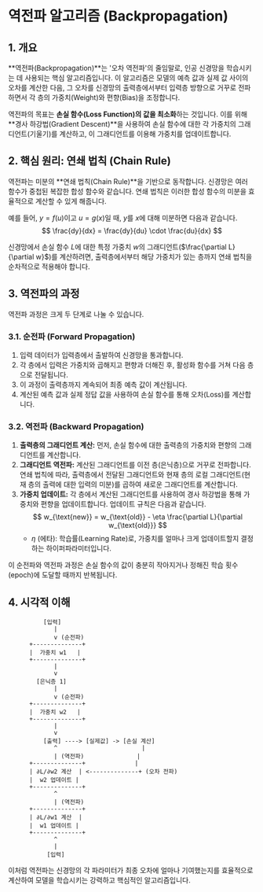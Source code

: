 # 역전파 알고리즘 (Backpropagation)

## 1. 개요

**역전파(Backpropagation)**는 '오차 역전파'의 줄임말로, 인공 신경망을 학습시키는 데 사용되는 핵심 알고리즘입니다. 이 알고리즘은 모델의 예측 값과 실제 값 사이의 오차를 계산한 다음, 그 오차를 신경망의 출력층에서부터 입력층 방향으로 거꾸로 전파하면서 각 층의 가중치(Weight)와 편향(Bias)을 조정합니다.

역전파의 목표는 **손실 함수(Loss Function)의 값을 최소화**하는 것입니다. 이를 위해 **경사 하강법(Gradient Descent)**을 사용하여 손실 함수에 대한 각 가중치의 그래디언트(기울기)를 계산하고, 이 그래디언트를 이용해 가중치를 업데이트합니다.

## 2. 핵심 원리: 연쇄 법칙 (Chain Rule)

역전파는 미분의 **연쇄 법칙(Chain Rule)**을 기반으로 동작합니다. 신경망은 여러 함수가 중첩된 복잡한 합성 함수와 같습니다. 연쇄 법칙은 이러한 합성 함수의 미분을 효율적으로 계산할 수 있게 해줍니다.

예를 들어, $y = f(u)$이고 $u = g(x)$일 때, $y$를 $x$에 대해 미분하면 다음과 같습니다.
$$ \frac{dy}{dx} = \frac{dy}{du} \cdot \frac{du}{dx} $$

신경망에서 손실 함수 $L$에 대한 특정 가중치 $w$의 그래디언트($\frac{\partial L}{\partial w}$)를 계산하려면, 출력층에서부터 해당 가중치가 있는 층까지 연쇄 법칙을 순차적으로 적용해야 합니다.

## 3. 역전파의 과정

역전파 과정은 크게 두 단계로 나눌 수 있습니다.

### 3.1. 순전파 (Forward Propagation)
1. 입력 데이터가 입력층에서 출발하여 신경망을 통과합니다.
2. 각 층에서 입력은 가중치와 곱해지고 편향과 더해진 후, 활성화 함수를 거쳐 다음 층으로 전달됩니다.
3. 이 과정이 출력층까지 계속되어 최종 예측 값이 계산됩니다.
4. 계산된 예측 값과 실제 정답 값을 사용하여 손실 함수를 통해 오차(Loss)를 계산합니다.

### 3.2. 역전파 (Backward Propagation)
1. **출력층의 그래디언트 계산:** 먼저, 손실 함수에 대한 출력층의 가중치와 편향의 그래디언트를 계산합니다.
2. **그래디언트 역전파:** 계산된 그래디언트를 이전 층(은닉층)으로 거꾸로 전파합니다. 연쇄 법칙에 따라, 출력층에서 전달된 그래디언트와 현재 층의 로컬 그래디언트(현재 층의 출력에 대한 입력의 미분)를 곱하여 새로운 그래디언트를 계산합니다.
3. **가중치 업데이트:** 각 층에서 계산된 그래디언트를 사용하여 경사 하강법을 통해 가중치와 편향을 업데이트합니다. 업데이트 규칙은 다음과 같습니다.
   $$ w_{\text{new}} = w_{\text{old}} - \eta \frac{\partial L}{\partial w_{\text{old}}} $$
   - $\eta$ (에타): 학습률(Learning Rate)로, 가중치를 얼마나 크게 업데이트할지 결정하는 하이퍼파라미터입니다.

이 순전파와 역전파 과정은 손실 함수의 값이 충분히 작아지거나 정해진 학습 횟수(epoch)에 도달할 때까지 반복됩니다.

## 4. 시각적 이해

```
          [입력]
             |
             v (순전파)
      +--------------+
      |  가중치 w1   |
      +--------------+
             |
             v
        [은닉층 1]
             |
             v (순전파)
      +--------------+
      |  가중치 w2   |
      +--------------+
             |
             v
          [출력] ----> [실제값] -> [손실 계산]
             ^                        |
             | (역전파)               |
      +--------------+              |
      | ∂L/∂w2 계산  | <--------------+ (오차 전파)
      |  w2 업데이트 |
      +--------------+
             ^
             | (역전파)
      +--------------+
      | ∂L/∂w1 계산  |
      |  w1 업데이트 |
      +--------------+
             ^
             |
           [입력]
```

이처럼 역전파는 신경망의 각 파라미터가 최종 오차에 얼마나 기여했는지를 효율적으로 계산하여 모델을 학습시키는 강력하고 핵심적인 알고리즘입니다.
